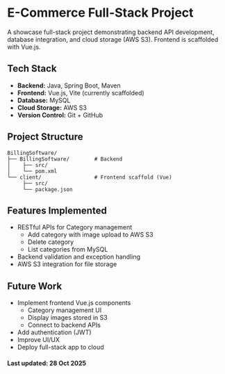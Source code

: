# E-Commerce Full-Stack Project

A showcase full-stack project demonstrating backend API development, database integration, and cloud storage (AWS S3). Frontend is scaffolded with Vue.js.

## Tech Stack

- **Backend:** Java, Spring Boot, Maven
- **Frontend:** Vue.js, Vite (currently scaffolded)
- **Database:** MySQL
- **Cloud Storage:** AWS S3
- **Version Control:** Git + GitHub

## Project Structure
```
BillingSoftware/
├── BillingSoftware/        # Backend
│    ├── src/
│    └── pom.xml
└── client/                 # Frontend scaffold (Vue)
     ├── src/
     └── package.json
```
## Features Implemented

- RESTful APIs for Category management
  - Add category with image upload to AWS S3
  - Delete category
  - List categories from MySQL
- Backend validation and exception handling
- AWS S3 integration for file storage

## Future Work

- Implement frontend Vue.js components
  - Category management UI
  - Display images stored in S3
  - Connect to backend APIs
- Add authentication (JWT)
- Improve UI/UX
- Deploy full-stack app to cloud


#### Last updated: 28 Oct 2025
